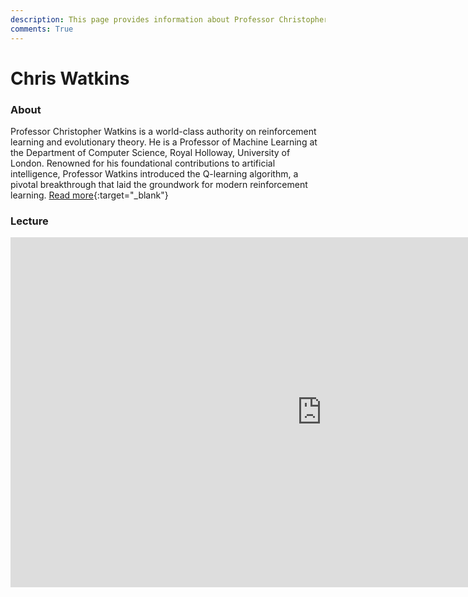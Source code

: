 ```yaml
---
description: This page provides information about Professor Christopher Watkins, his contributions to reinforcement learning, and details about his talk, including its recoding.
comments: True
---
```


# Chris Watkins

### About

Professor Christopher Watkins is a world-class authority on reinforcement learning and evolutionary theory. He is a Professor of Machine Learning at the Department of Computer Science, Royal Holloway, University of London. Renowned for his foundational contributions to artificial intelligence, Professor Watkins introduced the Q-learning algorithm, a pivotal breakthrough that laid the groundwork for modern reinforcement learning. [Read more](https://www.cs.rhul.ac.uk/~chrisw/){:target="_blank"}

### Lecture

<iframe width="996" height="560" src="https://www.youtube.com/embed/6CrmB5ZIjcc" title="YouTube video player" frameborder="0" allow="accelerometer; autoplay; clipboard-write; encrypted-media; gyroscope; picture-in-picture; web-share" referrerpolicy="strict-origin-when-cross-origin" allowfullscreen></iframe>
